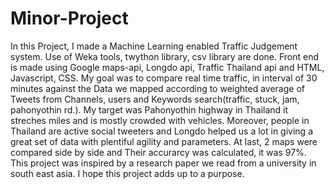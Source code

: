# Minor-Project

In this Project, I made a Machine Learning enabled Traffic Judgement system. Use of Weka tools, twython library, csv library are done. Front end is made using Google maps-api, Longdo api, Traffic Thailand api and HTML, Javascript, CSS. My goal was to compare real time traffic, in interval of 30 minutes against the Data we mapped according to weighted average of Tweets from Channels, users and Keywords search(traffic, stuck, jam, pahonyothin rd.). My target was Pahonyothin highway in Thailand it streches miles and is mostly crowded with vehicles. Moreover, people in Thailand are active social tweeters and Longdo helped us a lot in giving a great set of data with plentiful agility and parameters. At last, 2 maps were compared side by side and Their accurarcy was calculated, it was 97%. This project was inspired by a research paper we read from a university in south east asia. I hope this project adds up to a purpose.
